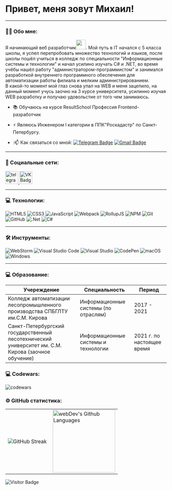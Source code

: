 
# Привет, меня зовут Михаил!

---

### 👨‍💻 Обо мне:

Я начинающий веб разработчик<img src="https://media.giphy.com/media/WUlplcMpOCEmTGBtBW/giphy.gif" width="30px">. Мой путь в IT начался с 5 класса школы, я успел перепробовать множество технологий и языков, после школы пошёл учиться в колледж по специальности "Информационные системы и технологии" и начал усилино изучать C# и .NET, во время учёбы нашёл работу "администратором-программистом" и занимался разработкой внутреннего программного обеспечения для автоматизации работы филиала и мелким администрированием.  
В какой-то момент мой глаз снова упал на WEB и меня зацепило, на данный момент учусь заочно на 3 курсе университета, усилинно изучая WEB разработку и получаю удовольстие от того чем занимаюсь.


- 📚 Обучаюсь на курсе ResultSchool Профессия Frontend-разработчик

- ⚡ Являюсь Инженером I категории в ППК"Роскадастр" по Санкт-Петербургу.

- :📫 Как связаться со мной: [![Telegram Badge](https://img.shields.io/badge/-DedmasterDeveloper-blue?style=flat&logo=Telegram&logoColor=white)](https://t.me/DedmasterDeveloper) [![Gmail Badge](https://img.shields.io/badge/-Yandex-orange?style=flat&logo=Gmail&logoColor=white)](mailto:dedmaster.developer@yandex.ru)

---

### 🤝 Социальные сети:

  <div id="badges">
    <a href="https://t.me/DedmasterDeveloper" target="_blank">
      <img src="https://cdn-icons-png.flaticon.com/512/2111/2111646.png" width="40" height="40" alt="telegram group" />
    </a>
    <a href="https://vk.com/dedwolf" target="_blank">
      <img src="https://cdn-icons-png.flaticon.com/512/145/145813.png" width="40" height="40" alt="VK Badge"/>
    </a>
  </div>

---

### 💻 Технологии:

![HTML5](https://img.shields.io/badge/html5-%23E34F26.svg?style=for-the-badge&logo=html5&logoColor=white)
![CSS3](https://img.shields.io/badge/css3-%231572B6.svg?style=for-the-badge&logo=css3&logoColor=white)
![JavaScript](https://img.shields.io/badge/javascript-%23323330.svg?style=for-the-badge&logo=javascript&logoColor=%23F7DF1E)
![Webpack](https://img.shields.io/badge/webpack-%238DD6F9.svg?style=for-the-badge&logo=webpack&logoColor=black)
![RollupJS](https://img.shields.io/badge/RollupJS-ef3335?style=for-the-badge&logo=rollup.js&logoColor=white)
![NPM](https://img.shields.io/badge/NPM-%23CB3837.svg?style=for-the-badge&logo=npm&logoColor=white)
![Git](https://img.shields.io/badge/git-%23F05033.svg?style=for-the-badge&logo=git&logoColor=white)
![GitHub](https://img.shields.io/badge/github-%23121011.svg?style=for-the-badge&logo=github&logoColor=white)
![.Net](https://img.shields.io/badge/.NET-5C2D91?style=for-the-badge&logo=.net&logoColor=whitehttps://img.shields.io/badge/.NET-5C2D91?style=for-the-badge&logo=.net&logoColor=white)
![C#](https://img.shields.io/badge/c%23-%23239120.svg?style=for-the-badge&logo=csharp&logoColor=white)


---

### 🛠 Инструменты:

![WebStorm](https://img.shields.io/badge/webstorm-143?style=for-the-badge&logo=webstorm&logoColor=white&color=black)
![Visual Studio Code](https://img.shields.io/badge/Visual%20Studio%20Code-0078d7.svg?style=for-the-badge&logo=visual-studio-code&logoColor=white)
![Visual Studio](https://img.shields.io/badge/Visual%20Studio-5C2D91.svg?style=for-the-badge&logo=visual-studio&logoColor=white)
![CodePen](https://img.shields.io/badge/CodePen-white?style=for-the-badge&logo=codepen&logoColor=black)
![macOS](https://img.shields.io/badge/mac%20os-000000?style=for-the-badge&logo=macos&logoColor=F0F0F0)
![Windows](https://img.shields.io/badge/Windows-0078D6?style=for-the-badge&logo=windows&logoColor=white)

---

 ### 💻 Образование:

| Учереждение                                                                                        | Специальность                        | Период                     |
|----------------------------------------------------------------------------------------------------|--------------------------------------|----------------------------|
| Колледж автоматизации лесопромышленного производства СПБГЛТУ им.С.М. Кирова                        | Информационные системы (по отраслям) | 2017 - 2021                |
| Санкт-Петербургский государственный лесотехнический университет им. С.М. Кирова (заочное обучение) | Информационные системы и технологии  | 2021 г. по настоящее время |


### 💻 Codewars:

![codewars](https://www.codewars.com/users/DedmasterDeveloper/badges/large)

### ⚙️ GitHub статистика:

<table>
  <tr>
    <td>
      <img src="https://streak-stats.demolab.com?user=DedmasterDeveloper&theme=dark&locale=ru" alt="GitHub Streak" />
    </td>
    <td>
      <img height="195px" align="right" alt="webDev's Github Languages" src="https://github-readme-stats-sigma-five.vercel.app/api/top-langs/?username=DedmasterDeveloper&layout=compact&theme=vision-friendly-dark" />
    </td>
  </tr>
</table>

![Visitor Badge](https://visitor-badge.laobi.icu/badge?page_id=DedmasterDeveloper)
